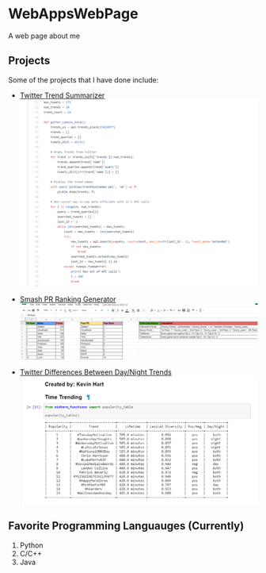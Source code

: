 # WebAppsWebPage
A web page about me

## Projects
Some of the projects that I have done include:
- [Twitter Trend Summarizer](https://github.com/KHart0012/TwitterSummarizer) 
![](FinalCodeSnippet.PNG)

- [Smash PR Ranking Generator](https://github.com/KHart0012/SmashPowerRankingGenerator)
![](SmashPR.PNG)

- [Twitter Differences Between Day/Night Trends](https://github.com/KHart0012/random-stuff)
![](midterm_data.PNG)

## Favorite Programming Languauges (Currently)
1. Python
2. C/C++
3. Java
